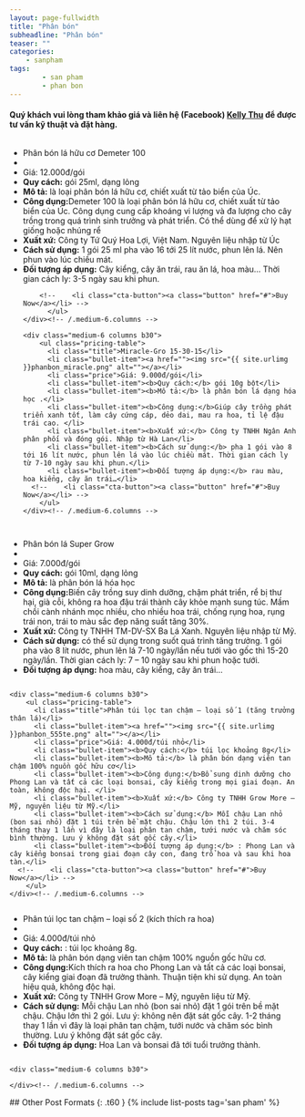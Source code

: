 ```yaml
---
layout: page-fullwidth
title: "Phân bón"
subheadline: "Phân bón"
teaser: ""
categories:
    - sanpham
tags:
        - san pham
        - phan bon
---
```

<!--more-->
#### Quý khách vui lòng tham khảo giá và liên hệ (Facebook) [Kelly Thu](https://www.facebook.com/kelly.thu.9) để được tư vấn kỹ thuật và đặt hàng.

<div class="row t60">
    <div class="medium-6 columns b30">
          <ul class="pricing-table">
            <li class="title">Phân bón lá hữu cơ Demeter 100</li>
            <li class="bullet-item"><a href=""><img src="{{ site.urlimg }}phanbon_demeter100.png" alt=""></a></li>
            <li class="price">Giá: 12.000đ/gói</li>
            <li class="bullet-item"><b>Quy cách:</b> gói 25ml, dạng lỏng</li>
            <li class="bullet-item"><b>Mô tả:</b> là loại phân bón lá hữu cơ, chiết xuất từ tảo biển của Úc.</li>
            <li class="bullet-item"><b>Công dụng:</b>Demeter 100 là loại phân bón lá hữu cơ, chiết xuất từ tảo biển của Úc. Công dụng cung cấp khoáng vi lượng và đa lượng cho cây trồng trong quá trình sinh trưởng và phát triển. Có thể dùng để xử lý hạt giống hoặc nhúng rể</li>
            <li class="bullet-item"><b>Xuất xứ:</b> Công ty Tứ Quý Hoa Lợi, Việt Nam. Nguyên liệu nhập từ Úc</li>
            <li class="bullet-item"><b>Cách sử dụng:</b> 1 gói 25 ml pha vào 16 tới 25 lít nước, phun lên lá. Nên phun vào lúc chiều mát.</li>
            <li class="bullet-item"><b>Đối tượng áp dụng:</b> Cây kiểng, cây ăn trái, rau ăn lá, hoa màu… Thời gian cách ly: 3-5 ngày sau khi phun.</li>
            
        <!--    <li class="cta-button"><a class="button" href="#">Buy Now</a></li> -->
          </ul>
    </div><!-- /.medium-6.columns -->

    <div class="medium-6 columns b30">
        <ul class="pricing-table">
          <li class="title">Miracle-Gro 15-30-15</li>
          <li class="bullet-item"><a href=""><img src="{{ site.urlimg }}phanbon_miracle.png" alt=""></a></li>
          <li class="price">Giá: 9.000đ/gói</li>
          <li class="bullet-item"><b>Quy cách:</b> gói 10g bột</li>
          <li class="bullet-item"><b>Mô tả:</b> là phân bón lá dạng hóa học .</li>
          <li class="bullet-item"><b>Công dụng:</b>Giúp cây trồng phát triển xanh tốt, làm cây cứng cáp, dẻo dai, mau ra hoa, tỉ lệ đậu trái cao. </li>
          <li class="bullet-item"><b>Xuất xứ:</b> Công ty TNHH Ngân Anh phân phối và đóng gói. Nhập từ Hà Lan</li>
          <li class="bullet-item"><b>Cách sử dụng:</b> pha 1 gói vào 8 tới 16 lít nước, phun lên lá vào lúc chiều mát. Thời gian cách ly từ 7-10 ngày sau khi phun.</li>
          <li class="bullet-item"><b>Đối tượng áp dụng:</b> rau màu, hoa kiểng, cây ăn trái…</li>
      <!--    <li class="cta-button"><a class="button" href="#">Buy Now</a></li> -->
        </ul>
    </div><!-- /.medium-6.columns -->
</div><!-- /.row -->

<div class="row t60">
    <div class="medium-6 columns b30">
          <ul class="pricing-table">
            <li class="title">Phân bón lá Super Grow</li>
            <li class="bullet-item"><a href=""><img src="{{ site.urlimg }}phanbon_supergrow.png" alt=""></a></li>
            <li class="price">Giá: 7.000đ/gói</li>
            <li class="bullet-item"><b>Quy cách:</b> gói 10ml, dạng lỏng</li>
            <li class="bullet-item"><b>Mô tả:</b> là phân bón lá hóa học </li>
            <li class="bullet-item"><b>Công dụng:</b>Biến cây trồng suy dinh dưỡng, chậm phát triển, rể bị thư hại, già cỗi, không ra hoa đậu trái thành cây khỏe mạnh sung túc. Mầm chồi cành nhánh mọc nhiều, cho nhiều hoa trái, chống rụng hoa, rụng trái non, trái to màu sắc đẹp năng suất tăng 30%.</li>
            <li class="bullet-item"><b>Xuất xứ:</b> Công ty TNHH TM-DV-SX Ba Lá Xanh. Nguyên liệu nhập từ Mỹ.</li>
            <li class="bullet-item"><b>Cách sử dụng:</b> có thể sử dụng trong suốt quá trình tăng trưởng. 1 gói pha vào 8 lít nước, phun lên lá 7-10 ngày/lần nếu tưới vào gốc thì 15-20 ngày/lần. Thời gian cách ly: 7 – 10 ngày sau khi phun hoặc tưới.</li>
            <li class="bullet-item"><b>Đối tượng áp dụng:</b> hoa màu, cây kiểng, cây ăn trái…</li>
        <!--    <li class="cta-button"><a class="button" href="#">Buy Now</a></li> -->
          </ul>
    </div><!-- /.medium-6.columns -->

    <div class="medium-6 columns b30">
        <ul class="pricing-table">
          <li class="title">Phân túi lọc tan chậm – loại số 1 (tăng trưởng thân lá)</li>
          <li class="bullet-item"><a href=""><img src="{{ site.urlimg }}phanbon_555te.png" alt=""></a></li>
          <li class="price">Giá: 4.000đ/túi nhỏ</li>
          <li class="bullet-item"><b>Quy cách:</b> túi lọc khoảng 8g</li>
          <li class="bullet-item"><b>Mô tả:</b> là phân bón dạng viên tan chậm 100% nguồn gốc hữu cơ</li>
          <li class="bullet-item"><b>Công dụng:</b>Bổ sung dinh dưỡng cho Phong Lan và tất cả các loại bonsai, cây kiểng trong mọi giai đoạn. An toàn, không độc hại. </li>
          <li class="bullet-item"><b>Xuất xứ:</b> Công ty TNHH Grow More – Mỹ, nguyên liệu từ Mỹ.</li>
          <li class="bullet-item"><b>Cách sử dụng:</b> Mỗi chậu Lan nhỏ (bon sai nhỏ) đặt 1 túi trên bề mặt chậu. Chậu lớn thì 2 túi. 3-4 tháng thay 1 lần vì đây là loại phân tan chậm, tưới nước và chăm sóc bình thường. Lưu ý không đặt sát gốc cây.</li>
          <li class="bullet-item"><b>Đối tượng áp dụng:</b> : Phong Lan và cây kiểng bonsai trong giai đoạn cây con, đang trổ hoa và sau khi hoa tàn.</li>
      <!--    <li class="cta-button"><a class="button" href="#">Buy Now</a></li> -->
        </ul>
    </div><!-- /.medium-6.columns -->
</div><!-- /.row -->

<div class="row t60">
    <div class="medium-6 columns b30">
          <ul class="pricing-table">
            <li class="title">Phân túi lọc tan chậm – loại số 2 (kích thích ra hoa)</li>
            <li class="bullet-item"><a href=""><img src="{{ site.urlimg }}phanbon_366te.png" alt=""></a></li>
            <li class="price">Giá: 4.000đ/túi nhỏ</li>
            <li class="bullet-item"><b>Quy cách:</b> : túi lọc khoảng 8g. </li>
            <li class="bullet-item"><b>Mô tả:</b> là phân bón dạng viên tan chậm 100% nguồn gốc hữu cơ. </li>
            <li class="bullet-item"><b>Công dụng:</b>Kích thích ra hoa cho Phong Lan và tất cả các loại bonsai, cây kiểng giai đoạn đã trưởng thành. Thuận tiện khi sử dụng. An toàn hiệu quả, không độc hại.</li>
            <li class="bullet-item"><b>Xuất xứ:</b> Công ty TNHH Grow More – Mỹ, nguyên liệu từ Mỹ.</li>
            <li class="bullet-item"><b>Cách sử dụng:</b> Mỗi chậu Lan nhỏ (bon sai nhỏ) đặt 1 gói trên bề mặt chậu. Chậu lớn thì 2 gói. Lưu ý: không nên đặt sát gốc cây. 1-2 tháng thay 1 lần vì đây là loại phân tan chậm, tưới nước và chăm sóc bình thường. Lưu ý không đặt sát gốc cây.</li>
            <li class="bullet-item"><b>Đối tượng áp dụng:</b> Hoa Lan và bonsai đã tới tuổi trưởng thành.</li>
        <!--    <li class="cta-button"><a class="button" href="#">Buy Now</a></li> -->
          </ul>
    </div><!-- /.medium-6.columns -->

    <div class="medium-6 columns b30">

    </div><!-- /.medium-6.columns -->
</div><!-- /.row -->
## Other Post Formats
{: .t60 }
{% include list-posts tag='san pham' %}

